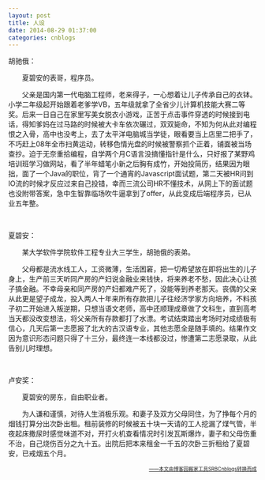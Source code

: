 ```yaml
---
layout: post
title: 人设
date: 2014-08-29 01:37:00
categories: cnblogs
---
```


<p>胡驰俄：</p>
<p>　　夏碧安的表哥，程序员。</p>
<p align="left">　　父亲是国内第一代电脑工程师，老来得子，一心想着让儿子传承自己的衣钵。小学二年级起开始跟着老爹学VB，五年级就拿了全省少儿计算机技能大赛二等奖。后来一日自己在家里写美女脱衣小游戏，正苦于点击事件穿透的时候接到电话，得知爹妈在过马路的时候被大卡车依次碾过，双双毙命，不知为何从此对编程恨之入骨，高中也没考上，去了太平洋电脑城当学徒，眼看要当上店里二把手了，不巧赶上08年全市扫黄运动，转移色情光盘的时候被警察抓个正着，铺面被当场查抄。迫于无奈重拾编程，自学两个月C语言没搞懂指针是什么，只好报了某野鸡培训班学习做网站，看了半年蜡笔小新之后胸有成竹，开始投简历，结果因为眼拙，面了一个Java的职位，背了一个通宵的Javascript面试题，第二天被HR问到IO流的时候才反应过来自己投错，幸而三流公司HR不懂技术，从网上下的面试题也没附带答案，急中生智靠临场吹牛逼拿到了offer，从此变成后端程序员，已从业五年整。</p>
<p align="left">&nbsp;</p>
<p align="left">夏碧安：</p>
<p align="left">　　某大学软件学院软件工程专业大三学生，胡驰俄的表弟。</p>
<p align="left">　　父母都是流水线工人，工资微薄，生活困窘，把一切希望放在即将出生的儿子身上，生产前三天听同产房的产妇说金融业来钱快，将来养老不愁，因此决心让孩子搞金融。不幸母亲和同产房的产妇都难产死了，没能等到养老那天。丧偶的父亲从此更是望子成龙，投入两人十年来所有存款把儿子往经济学家方向培养，不料孩子初二开始进入叛逆期，只想当语文老师，高中还顺理成章做了文科生，直到高考当天都没改变想法，将父亲所有存款都打了水漂。考试结束踏出考场时对成绩极有信心，几天后第一志愿报了北大的古汉语专业，其他志愿全是随手填的。结果作文因为意识形态问题只得了十三分，最终连一本线都没过，惨遭第二志愿录取，从此告别儿时理想。</p>
<p align="left">&nbsp;</p>
<p align="left">卢安奖：</p>
<p align="left">　　夏碧安的房东，自由职业者。</p>
<p align="left">　　为人谦和谨慎，对待人生消极乐观。和妻子及双方父母同住，为了挣每个月的烟钱打算分出次卧出租。租前装修的时候被五十块一天请的工人挖漏了煤气管，半夜起床撒尿时感觉味道不对，开打火机查看情况时引发瓦斯爆炸，妻子和父母伤重不治，自己烧伤百分之九十五。出院后把本来租金一千五的次卧三折租给了夏碧安，已戒烟五个月。</p>

<div align=right><a href="https://github.com/mlxy"><font size=1>——本文由博客园搬家工具SRBCnblogs转换而成</font></a></div>